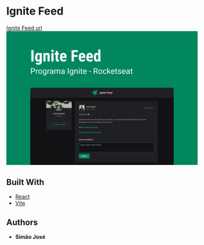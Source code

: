 # Ignite Feed

[Ignite Feed url](https://01-fundamentals-reactjs-pbcd9bno9-simonjosephs-projects.vercel.app/)
![Image of a Ignite feed](./public/Capa.png)
## Built With

* [React](https://react.dev/)
* [Vite](https://vitejs.dev/)

## Authors

* **Simão José**
